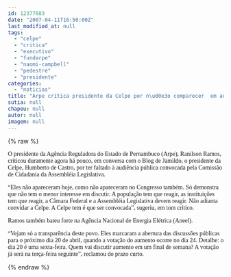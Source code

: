 ```yaml
---
id: 12377683
date: "2007-04-11T16:50:00Z"
last_modified_at: null
tags:
  - "celpe"
  - "critica"
  - "executivo"
  - "fundarpe"
  - "naomi-campbell"
  - "pedestre"
  - "presidente"
categories:
  - "noticias"
title: "Arpe critica presidente da Celpe por n\u00e3o comparecer  em audi\u00eancia p\u00fablica e pede que AL convoque o executivo"
sutia: null
chapeu: null
autor: null
imagem: null
---
```

{% raw %}
<p><P><FONT face=Verdana>O presidente da Agência Reguladora do Estado de Pernambuco (Arpe), Ranilson Ramos, criticou duramente agora há pouco, em conversa com o Blog de Jamildo, o presidente da Celpe, Humberto de Castro, por ter faltado à audiência pública convocada pela Comissão de Cidadania da Assembléia Legislativa.</FONT></P></p>
<p><P><FONT face=Verdana>“Eles não apareceram hoje, como não apareceram no Congresso também. Só demonstra que não tem o menor interesse em discutir. A população tem que reagir, as instituições tem que reagir, a Câmara Federal e a Assembléia Legislativa devem reagir. Não adianta convidar a Celpe. A Celpe tem é que ser convocada”, sugeriu, em tom crítico.</FONT></P></p>
<p><P><FONT face=Verdana>Ramos também bateu forte na Agência Nacional de Energia Elétrica (Aneel).</FONT></P></p>
<p><P><FONT face=Verdana>“Vejam só a transparência deste povo. Eles marcaram a abertura das discussões públicas para o próximo dia 20 de abril, quando a votação do aumento ocorre no dia 24. Detalhe: o dia 20 é uma sexta-feira. Quem vai discutir aumento em um final de semana? A votação já será na terça-feira seguinte”, reclamou do prazo curto.<BR></FONT></P> </p>
{% endraw %}
